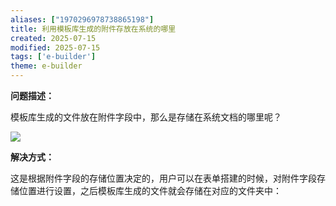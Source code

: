 ```yaml
---
aliases: ["1970296978738865198"]
title: 利用模板库生成的附件存放在系统的哪里
created: 2025-07-15
modified: 2025-07-15
tags: ['e-builder']
theme: e-builder
---
```


**问题描述：**

模板库生成的文件放在附件字段中，那么是存储在系统文档的哪里呢？

![](https://myhelpdoc.oss-cn-heyuan.aliyuncs.com/mdimages/5a90b945d9cd62475d381e8d60080f09.jpg)

**解决方式：**

这是根据附件字段的存储位置决定的，用户可以在表单搭建的时候，对附件字段存储位置进行设置，之后模板库生成的文件就会存储在对应的文件夹中：

